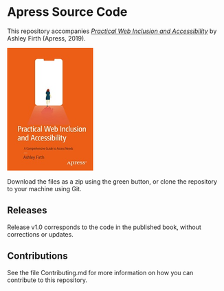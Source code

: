 # Apress Source Code

This repository accompanies [*Practical Web Inclusion and Accessibility*](http://www.apress.com/9781484254516) by Ashley Firth (Apress, 2019).

[comment]: #cover
![Cover image](9781484254516.jpg)

Download the files as a zip using the green button, or clone the repository to your machine using Git.

## Releases

Release v1.0 corresponds to the code in the published book, without corrections or updates.

## Contributions

See the file Contributing.md for more information on how you can contribute to this repository.